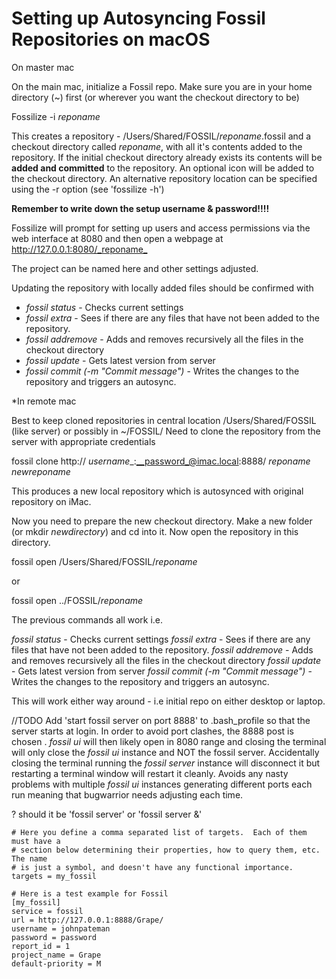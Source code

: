 # Setting up Autosyncing Fossil Repositories on macOS

On master mac

On the main mac, initialize a Fossil repo. Make sure you are in your home directory (~) first (or wherever you want the checkout directory to be)

Fossilize -i _reponame_

This creates a repository - /Users/Shared/FOSSIL/_reponame_.fossil and a checkout directory called _reponame_, with all it's contents added to the repository. If the initial checkout directory already exists its contents will be **added and committed** to the repository. An optional icon will be added to the checkout directory. An alternative repository location can be specified using the -r option (see 'fossilize -h')

**Remember to write down the setup username & password!!!!**

Fossilize will prompt for setting up users and access permissions via the web interface at 8080 and then open a webpage at <http://127.0.0.1:8080/_reponame_>

The project can be named here and other settings adjusted.

Updating the repository with locally added files should be confirmed with

- _fossil status_ - Checks current settings
- _fossil extra_ - Sees if there are any files that have not been added to the repository.
- _fossil addremove_ - Adds and removes recursively all the files in the checkout directory
- _fossil update_ - Gets latest version from server
- _fossil commit (-m "Commit message")_ - Writes the changes to the repository and triggers an autosync.

*In remote mac

Best to keep cloned repositories in central location /Users/Shared/FOSSIL (like server) or possibly in ~/FOSSIL/ Need to clone the repository from the server with appropriate credentials

fossil clone http:// _username__:__password_@imac.local:8888/ _reponame_ _newreponame_

This produces a new local repository which is autosynced with original repository on iMac.

Now you need to prepare the new checkout directory. Make a new folder (or mkdir _newdirectory_) and cd into it. Now open the repository in this directory.

fossil open /Users/Shared/FOSSIL/_reponame_

or

fossil open ../FOSSIL/_reponame_

The previous commands all work i.e.

_fossil status_ - Checks current settings _fossil extra_ - Sees if there are any files that have not been added to the repository. _fossil addremove_ - Adds and removes recursively all the files in the checkout directory _fossil update_ - Gets latest version from server _fossil commit (-m "Commit message")_ - Writes the changes to the repository and triggers an autosync.

This will work either way around - i.e initial repo on either desktop or laptop.

//TODO Add 'start fossil server on port 8888' to .bash_profile so that the server starts at login. In order to avoid port clashes, the 8888 post is chosen . _fossil ui_ will then likely open in 8080 range and closing the terminal will only close the _fossil ui_ instance and NOT the fossil server. Accidentally closing the terminal running the _fossil server_ instance will disconnect it but restarting a terminal window will restart it cleanly. Avoids any nasty problems with multiple _fossil ui_ instances generating different ports each run meaning that bugwarrior needs adjusting each time.

? should it be 'fossil server' or 'fossil server &'

```[general]
# Here you define a comma separated list of targets.  Each of them must have a
# section below determining their properties, how to query them, etc.  The name
# is just a symbol, and doesn't have any functional importance.
targets = my_fossil

# Here is a test example for Fossil
[my_fossil]
service = fossil
url = http://127.0.0.1:8888/Grape/
username = johnpateman
password = password
report_id = 1
project_name = Grape
default-priority = M
```
